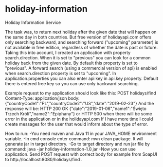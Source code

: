# holiday-information
Holiday Information Service

The task was, to return next holiday after the given date that will happen on the same day in both countries. 
But free version of holidayapi.com offers only searching backward, and searching forward ("upcoming" parameter) is not available in free edition, regardless of whether the date is past or future.
Taking this into account, I created an application with property search.direction. 
When it is set to "previous" you can look for a common holiday back from the given date. By default this property is set to "previous". 
A forward search (using a commercial version of api) is enabled when search.direction property is set to "upcoming".
In application.properties you can also enter api key in api.key property. Default there is entered free key so you can use only backward searching.

Example request to my application should look like this:
POST holidays/find Content-Type: application/json body: {"countryCode1":"PL","countryCode2":"US","date":"2019-02-23"}
And the response will be:
HTTP 200 OK {"date":"2019-01-06","name1":"Święto Trzech Króli","name2":"Epiphany"} 
or HTTP 500 when there will be some error in the application or in the holidayapi.com
If I have more time I could create messages for the user that would inform about the type of error.

How to run:
-You need maven and Java 11 in your JAVA_HOME environment variable.
-In cmd console enter command: mvn clean package. It will generate jar in target directory.
-Go to target directory and run jar file by command: java -jar holiday-information-1.0.jar
-Now you can use application. Send POST request with correct body for example from SoapUI to http://localhost:8080/holidays/find .
